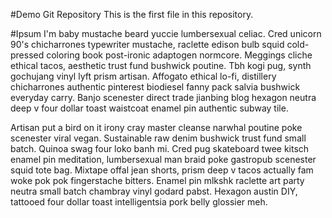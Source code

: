 
#Demo Git Repository
This is the first file in this repository.

#Ipsum
I'm baby mustache beard yuccie lumbersexual celiac. Cred unicorn 90's chicharrones typewriter mustache, raclette edison bulb squid cold-pressed coloring book post-ironic adaptogen normcore. Meggings cliche ethical tacos, aesthetic trust fund bushwick poutine. Tbh kogi pug, synth gochujang vinyl lyft prism artisan. Affogato ethical lo-fi, distillery chicharrones authentic pinterest biodiesel fanny pack salvia bushwick everyday carry. Banjo scenester direct trade jianbing blog hexagon neutra deep v four dollar toast waistcoat enamel pin authentic subway tile.

Artisan put a bird on it irony cray master cleanse narwhal poutine poke scenester viral vegan. Sustainable raw denim bushwick trust fund small batch. Quinoa swag four loko banh mi. Cred pug skateboard twee kitsch enamel pin meditation, lumbersexual man braid poke gastropub scenester squid tote bag. Mixtape offal jean shorts, prism deep v tacos actually fam woke pok pok fingerstache bitters. Enamel pin mlkshk raclette art party neutra small batch chambray vinyl godard pabst. Hexagon austin DIY, tattooed four dollar toast intelligentsia pork belly glossier meh.
